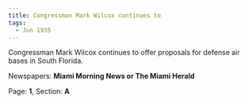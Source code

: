```yaml
---  
title: Congressman Mark Wilcox continues to  
tags:  
  - Jun 1935  
---  
```

  
Congressman Mark Wilcox continues to offer proposals for defense air bases in South Florida.  
  
Newspapers: **Miami Morning News or The Miami Herald**  
  
Page: **1**, Section: **A** 
